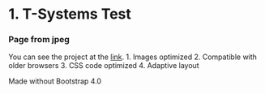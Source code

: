 
# 1. T-Systems Test

<h3> Page from jpeg</h3>
You can see the project at the <a href="https://owiii.github.io/T-Systems-1/1.%20Page%20from%20jpeg/index.html">link</a>.
1. Images optimized
2. Compatible with older browsers
3. CSS code optimized
4. Adaptive layout

Made without Bootstrap 4.0


